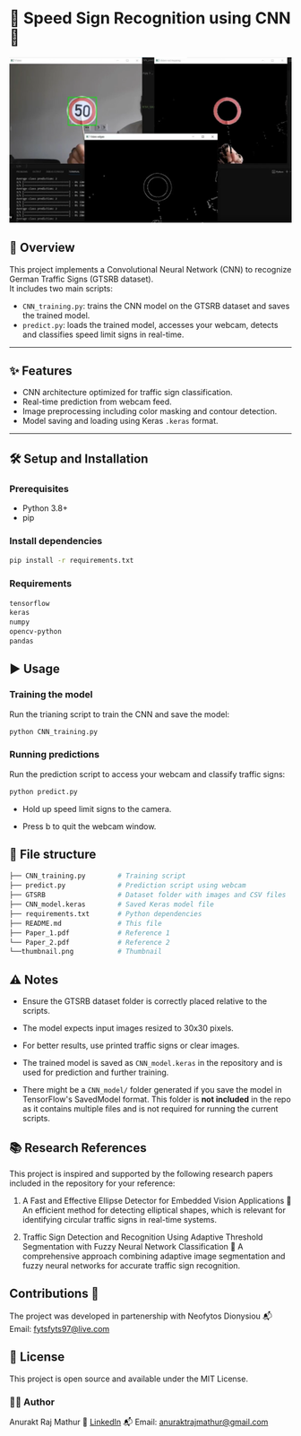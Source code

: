 # 🚦 Speed Sign Recognition using CNN 🚗

![Traffic Sign Recognition](./thumbnail.png)

## 👋 Overview

This project implements a Convolutional Neural Network (CNN) to recognize German Traffic Signs (GTSRB dataset).  
It includes two main scripts:

- `CNN_training.py`: trains the CNN model on the GTSRB dataset and saves the trained model.
- `predict.py`: loads the trained model, accesses your webcam, detects and classifies speed limit signs in real-time.

---

## ✨ Features

- CNN architecture optimized for traffic sign classification.
- Real-time prediction from webcam feed.
- Image preprocessing including color masking and contour detection.
- Model saving and loading using Keras `.keras` format.

---

## 🛠️ Setup and Installation

### Prerequisites

- Python 3.8+
- pip

### Install dependencies

```bash
pip install -r requirements.txt
```
### Requirements
```bash
tensorflow
keras
numpy
opencv-python
pandas
```

## ▶️ Usage

### Training the model
Run the trianing script to train the CNN and save the model:

```bash
python CNN_training.py
```

### Running predictions
Run the prediction script to access your webcam and classify traffic signs:

```bash
python predict.py
```

- Hold up speed limit signs to the camera.

- Press b to quit the webcam window.

## 📂 File structure
```bash
├── CNN_training.py        # Training script
├── predict.py             # Prediction script using webcam
├── GTSRB                  # Dataset folder with images and CSV files
├── CNN_model.keras        # Saved Keras model file
├── requirements.txt       # Python dependencies
├── README.md              # This file
├── Paper_1.pdf            # Reference 1
└── Paper_2.pdf            # Reference 2
└──thumbnail.png           # Thumbnail
```

## ⚠️ Notes
- Ensure the GTSRB dataset folder is correctly placed relative to the scripts.

- The model expects input images resized to 30x30 pixels.

- For better results, use printed traffic signs or clear images.


- The trained model is saved as `CNN_model.keras` in the repository and is used for prediction and further training.

- There might be a `CNN_model/` folder generated if you save the model in TensorFlow's SavedModel format. This folder is **not included** in the repo   as it contains multiple files and is not required for running the current scripts.


## 📚 Research References
This project is inspired and supported by the following research papers included in the repository for your reference:

1. A Fast and Effective Ellipse Detector for Embedded Vision Applications
    📝 An efficient method for detecting elliptical shapes, which is relevant for identifying circular traffic signs in real-time systems.

2. Traffic Sign Detection and Recognition Using Adaptive Threshold Segmentation with Fuzzy Neural Network Classification
    📝 A comprehensive approach combining adaptive image segmentation and fuzzy neural networks for accurate traffic sign recognition.

## Contributions 🤝
The project was developed in partenership with Neofytos Dionysiou
📬 Email: fytsfyts97@live.com

## 📄 License
This project is open source and available under the MIT License.

### 🙋‍♂️ Author
Anurakt Raj Mathur
💼 [LinkedIn](https://www.linkedin.com/in/anurakt-raj-mathur)
📬 Email: anuraktrajmathur@gmail.com
